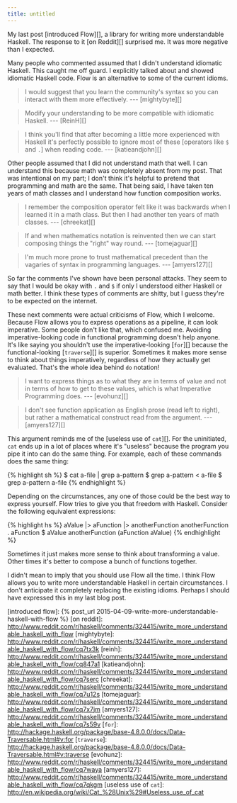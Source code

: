 ```yaml
---
title: untitled
---
```


My last post [introduced Flow][],
a library for writing more understandable Haskell.
The response to it [on Reddit][] surprised me.
It was more negative than I expected.

Many people who commented assumed that I didn't understand idiomatic Haskell.
This caught me off guard.
I explicitly talked about and showed idiomatic Haskell code.
Flow is an alternative to some of the current idioms.

> I would suggest that you learn the community's syntax so you can
> interact with them more effectively. --- [mightybyte][]

> Modify your understanding to be more compatible with idiomatic
> Haskell. --- [ReinH][]

> I think you'll find that after becoming a little more experienced
> with Haskell it's perfectly possible to ignore most of these
> [operators like `$` and `.`] when reading code. --- [katieandjohn][]

Other people assumed that I did not understand math that well.
I can understand this because math was completely absent from my post.
That was intentional on my part;
I don't think it's helpful to pretend that programming and math are the same.
That being said,
I have taken ten years of math classes
and I understand how function composition works.

> I remember the composition operator felt like it was backwards
> when I learned it in a math class. But then I had another ten years
> of math classes. --- [chreekat][]

> If and when mathematics notation is reinvented then we can start
> composing things the "right" way round. --- [tomejaguar][]

> I'm much more prone to trust mathematical precedent than the
> vagaries of syntax in programming languages. --- [amyers127][]

So far the comments I've shown have been personal attacks.
They seem to say that I would be okay with `.` and `$` if only I understood either Haskell or math better.
I think these types of comments are shitty,
but I guess they're to be expected on the internet.

These next comments were actual criticisms of Flow,
which I welcome.
Because Flow allows you to express operations as a pipeline,
it can look imperative.
Some people don't like that, which confused me.
Avoiding imperative-looking code in functional programming doesn't help anyone.
It's like saying you shouldn't use the imperative-looking [`for`][] because the functional-looking [`traverse`][] is superior.
Sometimes it makes more sense to think about things imperatively,
regardless of how they actually get evaluated.
That's the whole idea behind `do` notation!

> I want to express things as to what they are in terms of value
> and not in terms of how to get to these values, which is what
> Imperative Programming does. --- [evohunz][]

> I don't see function application as English prose (read left to
> right), but rather a mathematical construct read from the argument.
> --- [amyers127][]

This argument reminds me of the [useless use of `cat`][].
For the uninitiated, `cat` ends up in a lot of places where it's "useless"
because the program you pipe it into can do the same thing.
For example, each of these commands does the same thing:

{% highlight sh %}
$ cat a-file | grep a-pattern
$ grep a-pattern < a-file
$ grep a-pattern a-file
{% endhighlight %}

Depending on the circumstances, any one of those could be the best way to express yourself.
Flow tries to give you that freedom with Haskell.
Consider the following equivalent expressions:

{% highlight hs %}
aValue |> aFunction |> anotherFunction
anotherFunction . aFunction $ aValue
anotherFunction (aFunction aValue)
{% endhighlight %}

Sometimes it just makes more sense to think about transforming a value.
Other times it's better to compose a bunch of functions together.

I didn't mean to imply that you should use Flow all the time.
I think Flow allows you to write more understandable Haskell in certain circumstances.
I don't anticipate it completely replacing the existing idioms.
Perhaps I should have expressed this in my last blog post.

[introduced flow]: {% post_url 2015-04-09-write-more-understandable-haskell-with-flow %}
[on reddit]: http://www.reddit.com/r/haskell/comments/324415/write_more_understandable_haskell_with_flow
[mightybyte]: http://www.reddit.com/r/haskell/comments/324415/write_more_understandable_haskell_with_flow/cq7tx3k
[reinh]: http://www.reddit.com/r/haskell/comments/324415/write_more_understandable_haskell_with_flow/cq847a1
[katieandjohn]: http://www.reddit.com/r/haskell/comments/324415/write_more_understandable_haskell_with_flow/cq7serc
[chreekat]: http://www.reddit.com/r/haskell/comments/324415/write_more_understandable_haskell_with_flow/cq7u12s
[tomejaguar]: http://www.reddit.com/r/haskell/comments/324415/write_more_understandable_haskell_with_flow/cq7x7jm
[amyers127]: http://www.reddit.com/r/haskell/comments/324415/write_more_understandable_haskell_with_flow/cq7s59v
[`for`]: http://hackage.haskell.org/package/base-4.8.0.0/docs/Data-Traversable.html#v:for
[`traverse`]: http://hackage.haskell.org/package/base-4.8.0.0/docs/Data-Traversable.html#v:traverse
[evohunz]: http://www.reddit.com/r/haskell/comments/324415/write_more_understandable_haskell_with_flow/cq7waya
[amyers127]: http://www.reddit.com/r/haskell/comments/324415/write_more_understandable_haskell_with_flow/cq7qkgm
[useless use of `cat`]: http://en.wikipedia.org/wiki/Cat_%28Unix%29#Useless_use_of_cat
